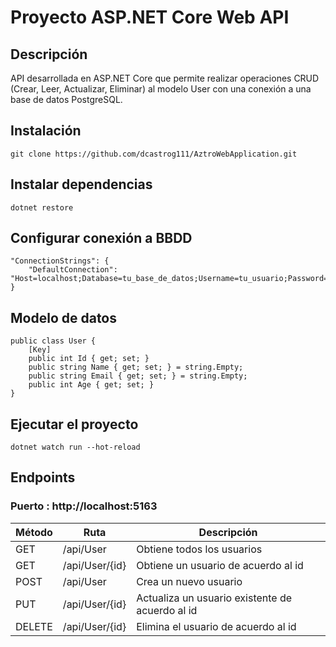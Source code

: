 # Proyecto ASP.NET Core Web API

## Descripción 

API desarrollada en ASP.NET Core que permite realizar operaciones CRUD (Crear, Leer, Actualizar, Eliminar) al modelo User con una conexión a una base de datos PostgreSQL.

## Instalación 
```
git clone https://github.com/dcastrog111/AztroWebApplication.git
```

## Instalar dependencias
```
dotnet restore
```
## Configurar conexión a BBDD
```
"ConnectionStrings": {
    "DefaultConnection": "Host=localhost;Database=tu_base_de_datos;Username=tu_usuario;Password=tu_contraseña"
}
```
## Modelo de datos 
```
public class User {
    [Key]
    public int Id { get; set; }
    public string Name { get; set; } = string.Empty;
    public string Email { get; set; } = string.Empty;
    public int Age { get; set; }
}
```

## Ejecutar el proyecto

```
dotnet watch run --hot-reload
```

## Endpoints 

### Puerto : http://localhost:5163

| Método | Ruta           | Descripción                     |
|--------|----------------|---------------------------------|
| GET    | /api/User      | Obtiene todos los usuarios      |
| GET    | /api/User/{id} | Obtiene un usuario de acuerdo al id|
| POST   | /api/User      | Crea un nuevo usuario           |
| PUT    | /api/User/{id} | Actualiza un usuario existente de acuerdo al id |
| DELETE | /api/User/{id} | Elimina el usuario de acuerdo al id |






